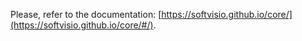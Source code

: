 Please, refer to the documentation: [https://softvisio.github.io/core/](https://softvisio.github.io/core/#/).
